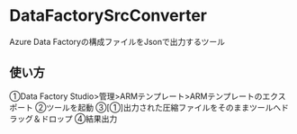 # DataFactorySrcConverter
Azure Data Factoryの構成ファイルをJsonで出力するツール

## 使い方

①Data Factory Studio>管理>ARMテンプレート>ARMテンプレートのエクスポート
②ツールを起動
③[①]出力された圧縮ファイルをそのままツールへドラッグ＆ドロップ
④結果出力

